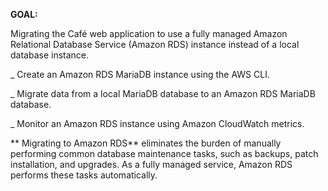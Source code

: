 **GOAL:**

Migrating the Café web application to use a fully managed Amazon Relational Database Service (Amazon RDS) instance instead of a local database instance.


_ Create an Amazon RDS MariaDB instance using the AWS CLI.

_ Migrate data from a local MariaDB database to an Amazon RDS MariaDB database.

_ Monitor an Amazon RDS instance using Amazon CloudWatch metrics.

**
Migrating to Amazon RDS** eliminates the burden of manually performing common database maintenance tasks, such as backups, patch installation, and upgrades. As a fully managed service, Amazon RDS performs these tasks automatically.

